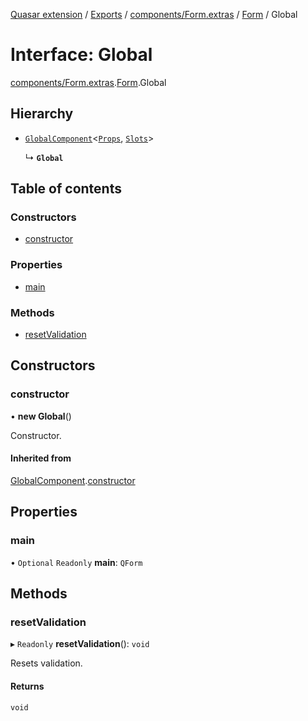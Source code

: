 [Quasar extension](../index.md) / [Exports](../modules.md) / [components/Form.extras](../modules/components_Form_extras.md) / [Form](../modules/components_Form_extras.Form.md) / Global

# Interface: Global

[components/Form.extras](../modules/components_Form_extras.md).[Form](../modules/components_Form_extras.Form.md).Global

## Hierarchy

- [`GlobalComponent`](components_api_misc.GlobalComponent.md)<[`Props`](components_Form_extras.Form.Props.md), [`Slots`](components_Form_extras.Form.Slots.md)\>

  ↳ **`Global`**

## Table of contents

### Constructors

- [constructor](components_Form_extras.Form.Global.md#constructor)

### Properties

- [main](components_Form_extras.Form.Global.md#main)

### Methods

- [resetValidation](components_Form_extras.Form.Global.md#resetvalidation)

## Constructors

### constructor

• **new Global**()

Constructor.

#### Inherited from

[GlobalComponent](components_api_misc.GlobalComponent.md).[constructor](components_api_misc.GlobalComponent.md#constructor)

## Properties

### main

• `Optional` `Readonly` **main**: `QForm`

## Methods

### resetValidation

▸ `Readonly` **resetValidation**(): `void`

Resets validation.

#### Returns

`void`
